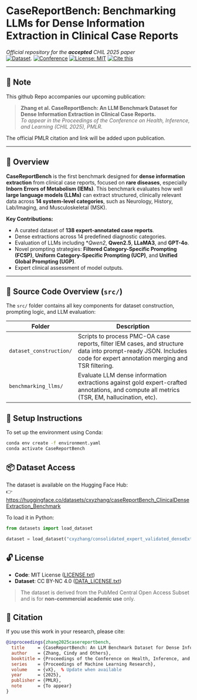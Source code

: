 # CaseReportBench: Benchmarking LLMs for Dense Information Extraction in Clinical Case Reports

_Official repository for the **accepted** CHIL 2025 paper_  
[![Dataset](https://img.shields.io/badge/Dataset-HuggingFace-blue.svg)](https://huggingface.co/datasets/cxyzhang/caseReportBench_ClinicalDenseExtraction_Benchmark).
[![Conference](https://img.shields.io/badge/Accepted%20at-CHIL%202025-4b8bbe)](https://chil.ahli.cc/)
[![License: MIT](https://img.shields.io/badge/License-MIT-green.svg)](LICENSE.txt)
[![Cite this](https://img.shields.io/badge/Cite-BibTeX-blue)](#-citation)

---

## 🔔 Note

This github Repo accompanies our upcoming publication:

> **Zhang et al. CaseReportBench: An LLM Benchmark Dataset for Dense Information Extraction in Clinical Case Reports.**  
> *To appear in the Proceedings of the Conference on Health, Inference, and Learning (CHIL 2025), PMLR.*

The official PMLR citation and link will be added upon publication.

---



## 📘 Overview

**CaseReportBench** is the first benchmark designed for **dense information extraction** from clinical case reports, focused on **rare diseases**, especially **Inborn Errors of Metabolism (IEMs)**. This benchmark evaluates how well **large language models (LLMs)** can extract structured, clinically relevant data across **14 system-level categories**, such as Neurology, History, Lab/Imaging, and Musculoskeletal (MSK).

**Key Contributions:**
- A curated dataset of **138 expert-annotated case reports**.
- Dense extractions across 14 predefined diagnostic categories.
- Evaluation of LLMs including **Qwen2*, **Qwen2.5**, **LLaMA3**, and **GPT-4o**.
- Novel prompting strategies: **Filtered Category-Specific Prompting (FCSP)**, **Uniform Category-Specific Prompting (UCP)**, and **Unified Global Prompting (UGP)**.
- Expert clinical assessment of model outputs.

---

## 🧩 Source Code Overview (`src/`)

The `src/` folder contains all key components for dataset construction, prompting logic, and LLM evaluation:

| Folder | Description |
|--------|-------------|
| `dataset_construction/` | Scripts to process PMC-OA case reports, filter IEM cases, and structure data into prompt-ready JSON. Includes code for expert annotation merging and TSR filtering. |
| `benchmarking_llms/` | Evaluate LLM dense information extractions against gold expert-crafted annotations, and compute all metrics (TSR, EM, hallucination, etc). |

## 🧪 Setup Instructions

To set up the environment using Conda:
```bash
conda env create -f environment.yaml
conda activate CaseReportBench
```


## 📦 Dataset Access

The dataset is available on the Hugging Face Hub:  
👉 https://huggingface.co/datasets/cxyzhang/caseReportBench_ClinicalDenseExtraction_Benchmark

To load it in Python:

```python
from datasets import load_dataset

dataset = load_dataset("cxyzhang/consolidated_expert_validated_denseExtractionDataset")

```

## 🔓 License

- **Code**: MIT License ([LICENSE.txt](https://github.com/cindyzhangxy/CaseReportBench/blob/main/LICENSE.txt))
- **Dataset**: CC BY-NC 4.0 ([DATA_LICENSE.txt](https://github.com/cindyzhangxy/CaseReportBench/blob/main/DATA_LICENSE.txt))


> The dataset is derived from the PubMed Central Open Access Subset and is for **non-commercial academic use** only.

## 📝 Citation

If you use this work in your research, please cite:

```bibtex
@inproceedings{zhang2025casereportbench,
  title     = {CaseReportBench: An LLM Benchmark Dataset for Dense Information Extraction in Clinical Case Reports},
  author    = {Zhang, Cindy and Others},
  booktitle = {Proceedings of the Conference on Health, Inference, and Learning (CHIL)},
  series    = {Proceedings of Machine Learning Research},
  volume    = {vX},  % Update when available
  year      = {2025},
  publisher = {PMLR},
  note      = {To appear}
}

